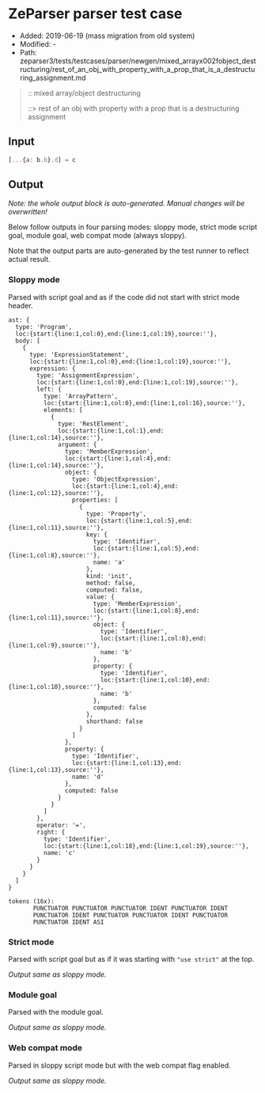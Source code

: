 # ZeParser parser test case

- Added: 2019-06-19 (mass migration from old system)
- Modified: -
- Path: zeparser3/tests/testcases/parser/newgen/mixed_arrayx002fobject_destructuring/rest_of_an_obj_with_property_with_a_prop_that_is_a_destructuring_assignment.md

> :: mixed array/object destructuring
>
> ::> rest of an obj with property with a prop that is a destructuring assignment

## Input

`````js
[...{a: b.b}.d] = c
`````

## Output

_Note: the whole output block is auto-generated. Manual changes will be overwritten!_

Below follow outputs in four parsing modes: sloppy mode, strict mode script goal, module goal, web compat mode (always sloppy).

Note that the output parts are auto-generated by the test runner to reflect actual result.

### Sloppy mode

Parsed with script goal and as if the code did not start with strict mode header.

`````
ast: {
  type: 'Program',
  loc:{start:{line:1,col:0},end:{line:1,col:19},source:''},
  body: [
    {
      type: 'ExpressionStatement',
      loc:{start:{line:1,col:0},end:{line:1,col:19},source:''},
      expression: {
        type: 'AssignmentExpression',
        loc:{start:{line:1,col:0},end:{line:1,col:19},source:''},
        left: {
          type: 'ArrayPattern',
          loc:{start:{line:1,col:0},end:{line:1,col:16},source:''},
          elements: [
            {
              type: 'RestElement',
              loc:{start:{line:1,col:1},end:{line:1,col:14},source:''},
              argument: {
                type: 'MemberExpression',
                loc:{start:{line:1,col:4},end:{line:1,col:14},source:''},
                object: {
                  type: 'ObjectExpression',
                  loc:{start:{line:1,col:4},end:{line:1,col:12},source:''},
                  properties: [
                    {
                      type: 'Property',
                      loc:{start:{line:1,col:5},end:{line:1,col:11},source:''},
                      key: {
                        type: 'Identifier',
                        loc:{start:{line:1,col:5},end:{line:1,col:8},source:''},
                        name: 'a'
                      },
                      kind: 'init',
                      method: false,
                      computed: false,
                      value: {
                        type: 'MemberExpression',
                        loc:{start:{line:1,col:8},end:{line:1,col:11},source:''},
                        object: {
                          type: 'Identifier',
                          loc:{start:{line:1,col:8},end:{line:1,col:9},source:''},
                          name: 'b'
                        },
                        property: {
                          type: 'Identifier',
                          loc:{start:{line:1,col:10},end:{line:1,col:10},source:''},
                          name: 'b'
                        },
                        computed: false
                      },
                      shorthand: false
                    }
                  ]
                },
                property: {
                  type: 'Identifier',
                  loc:{start:{line:1,col:13},end:{line:1,col:13},source:''},
                  name: 'd'
                },
                computed: false
              }
            }
          ]
        },
        operator: '=',
        right: {
          type: 'Identifier',
          loc:{start:{line:1,col:18},end:{line:1,col:19},source:''},
          name: 'c'
        }
      }
    }
  ]
}

tokens (16x):
       PUNCTUATOR PUNCTUATOR PUNCTUATOR IDENT PUNCTUATOR IDENT
       PUNCTUATOR IDENT PUNCTUATOR PUNCTUATOR IDENT PUNCTUATOR
       PUNCTUATOR IDENT ASI
`````

### Strict mode

Parsed with script goal but as if it was starting with `"use strict"` at the top.

_Output same as sloppy mode._

### Module goal

Parsed with the module goal.

_Output same as sloppy mode._

### Web compat mode

Parsed in sloppy script mode but with the web compat flag enabled.

_Output same as sloppy mode._
